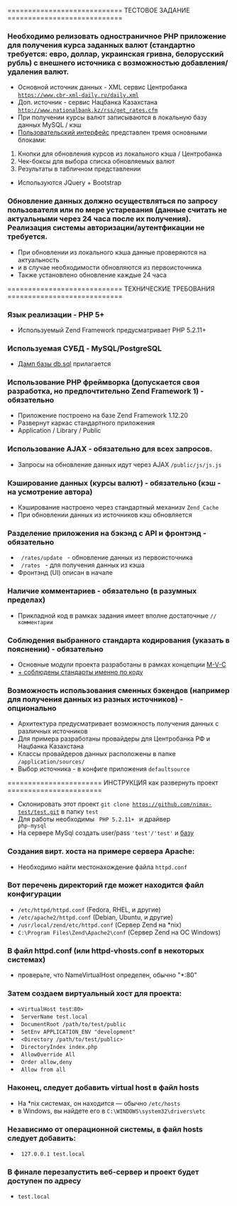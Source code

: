 ============================ ТЕСТОВОЕ ЗАДАНИЕ ============================ 


### Необходимо релизовать одностраничное PHP приложение для получения курса заданных валют (стандартно требуется: евро, доллар, украинская гривна, белорусский рубль) с внешнего источника с возможностью добавления/удаления валют. 
* Основной источник данных - XML сервис Центробанка <code>https://www.cbr-xml-daily.ru/daily.xml</code>
* Доп. источник - сервис Нацбанка Казахстана <code>http://www.nationalbank.kz/rss/get_rates.cfm</code>
* При получении курсы валют записываются в локальную базу данных MySQL / кэш
* [Пользовательский интерфейс](UI-screen.jpg) представлен тремя основными блоками:
1) Кнопки для обновления курсов из локального кэша / Центробанка
2) Чек-боксы для выбора списка обновляемых валют
3) Результаты в табличном представлении
* Используются JQuery + Bootstrap

### Обновление данных должно осуществляться по запросу пользователя или по мере устаревания (данные считать не актуальными через 24 часа после их получения). Реализация системы авторизации/аутентфикации не требуется.
* При обновлении из локального кэша данные проверяются на актуальность
* и в случае необходимости обновляются из первоисточника
* Также установлено обновление каждые 24 часа 


============================ ТЕХНИЧЕСКИЕ ТРЕБОВАНИЯ ============================


### Язык реализации - PHP 5+
* Используемый Zend Framework предусматривает PHP 5.2.11+

### Используемая СУБД - MySQL/PostgreSQL
* [Дамп базы db.sql](db.sql) прилагается

### Использование PHP фреймворка (допускается своя разработка, но предпочтительно Zend Framework 1) - обязательно
* Приложение построено на базе Zend Framework 1.12.20
* Развернут каркас стандартного приложения
* Application / Library / Public

### Использование AJAX - обязательно для всех запросов.
* Запросы на обновление данных идут через AJAX <code>/public/js/js.js</code>

### Кэширование данных (курсы валют) - обязательно (кэш - на усмотрение автора)
* Кэширование настроено через стандартный механизv <code>Zend_Cache</code>
* При обновлении данных из источников кэш обновляется

### Разделение приложения на бэкэнд с API и фронтэнд - обязательно
* <code> /rates/update </code> - обновление данных из первоисточника
* <code> /rates </code> - для получения данных из кэша
* Фронтэнд (UI) описан в начале

### Наличие комментариев - обязательно (в разумных пределах)
* Прикладной код в рамках задания имеет вполне достаточные <code>//комментарии</code>

### Соблюдения выбранного стандарта кодирования (указать в пояснении) - обязательно
* Основные модули проекта разработаны в рамках концепции [M-V-C](https://ru.wikipedia.org/wiki/Model-View-Controller)
* [+ соблюдены стандарты именно по коду](https://framework.zend.com/manual/1.12/en/coding-standard.html)

### Возможность использования сменных бэкендов (например для получения данных из разных источников) - опционально
* Архитектура предусматривает возможность получения данных с различных источников
* Для примера разработаны провайдеры для Центробанка РФ и Нацбанка Казахстана
* Классы провайдеров данных расположены в папке <code>/application/sources/</code>
* Выбор источника - в конфиге приложения <code>defaultsource</code>


======================= ИНСТРУКЦИЯ как развернуть проект =======================


* Склонировать этот проект <code>git clone https://github.com/nimax-test/test.git</code> в папку <code>test</code>
* Для работы необходимы <code> PHP 5.2.11+ </code> и драйвер <code> php-mysql </code>
* На сервере MySql создать user/pass <code>'test'/'test'</code> и [базу](db.sql)

### Создания вирт. хоста на примере сервера Apache:
* Необходимо найти местонахождение файла <code>httpd.conf</code>

### Вот перечень директорий где может находится файл конфигурации
* <code>/etc/httpd/httpd.conf</code> (Fedora, RHEL, и другие)
* <code>/etc/apache2/httpd.conf</code>  (Debian, Ubuntu, и другие)
* <code>/usr/local/zend/etc/httpd.conf</code>  (Сервер Zend на *nix)
* <code>C:\Program Files\Zend\Apache2\conf</code> (Сервер Zend на ОС Windows)

### В файл httpd.conf (или httpd-vhosts.conf в некоторых системах)
* проверьте, что NameVirtualHost определен, обычно "*:80"

### Затем создаем виртуальный хост для проекта:
* <code><VirtualHost test</code>:<code>80></code>
* <code> ServerName test.local </code>
* <code> DocumentRoot /path/to/test/public </code>
* <code> SetEnv APPLICATION_ENV "development" </code>
* <code> <Directory /path/to/test/public> </code>
* <code> DirectoryIndex index.php </code>
* <code> AllowOverride All </code>
* <code> Order allow,deny </code>
* <code> Allow from all </code>

### Наконец, следует добавить virtual host в файл hosts
* На *nix системах, он находится — обычно <code>/etc/hosts</code>
* в Windows, вы найдете его в <code>C:\WINDOWS\system32\drivers\etc</code>

### Независимо от операционной системы, в файл hosts следует добавить:
* <code> 127.0.0.1 test.local </code>

### В финале перезапустить веб-сервер и проект будет доступен по адресу
* <code>test.local</code>
